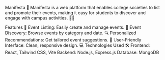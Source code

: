 Manifesta 🎉
Manifesta is a web platform that enables college societies to list and promote their events, making it easy for students to discover and engage with campus activities. 📅✨

Features 🌟
Event Listing: Easily create and manage events. 📝
Event Discovery: Browse events by category and date. 🔍
Personalized Recommendations: Get tailored event suggestions. 🎯
User-Friendly Interface: Clean, responsive design. 💻
Technologies Used 🛠️
Frontend: React, Tailwind CSS, Vite
Backend: Node.js, Express.js
Database: MongoDB
